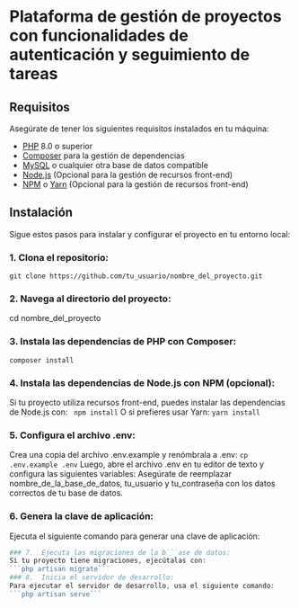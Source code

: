 # Plataforma de gestión de proyectos con funcionalidades de autenticación y seguimiento de tareas

## Requisitos

Asegúrate de tener los siguientes requisitos instalados en tu máquina:

- [PHP](https://www.php.net/) 8.0 o superior
- [Composer](https://getcomposer.org/) para la gestión de dependencias
- [MySQL](https://www.mysql.com/) o cualquier otra base de datos compatible
- [Node.js](https://nodejs.org/) (Opcional para la gestión de recursos front-end)
- [NPM](https://www.npmjs.com/) o [Yarn](https://yarnpkg.com/) (Opcional para la gestión de recursos front-end)

## Instalación

Sigue estos pasos para instalar y configurar el proyecto en tu entorno local:

### 1. **Clona el repositorio:**
   ``` git clone https://github.com/tu_usuario/nombre_del_proyecto.git ```
### 2.	Navega al directorio del proyecto:
cd nombre_del_proyecto
### 3.	Instala las dependencias de PHP con Composer:
```composer install```
### 4.	Instala las dependencias de Node.js con NPM (opcional):
Si tu proyecto utiliza recursos front-end, puedes instalar las dependencias de Node.js con:
 ``` npm install```
O si prefieres usar Yarn:
```yarn install```
### 5.	Configura el archivo .env:
Crea una copia del archivo .env.example y renómbrala a .env:
```cp .env.example .env```
Luego, abre el archivo .env en tu editor de texto y configura las siguientes variables:
Asegúrate de reemplazar nombre_de_la_base_de_datos, tu_usuario y tu_contraseña con los datos correctos de tu base de datos.
### 6.	Genera la clave de aplicación:
Ejecuta el siguiente comando para generar una clave de aplicación:
```php artisan key:generate
### 7.	Ejecuta las migraciones de la b```ase de datos:
Si tu proyecto tiene migraciones, ejecútalas con:
```php artisan migrate```
### 8.	Inicia el servidor de desarrollo:
Para ejecutar el servidor de desarrollo, usa el siguiente comando:
```php artisan serve```
